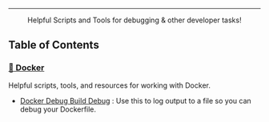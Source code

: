 <div>
    <p align="center">
        <img src="/.github/assets/logo.png" align="center" width="0" />
    </p>
</div>

<hr />

<p align="center">
  Helpful Scripts and Tools for debugging &amp; other developer tasks!
</p>

## Table of Contents

<!-- docs:start -->
### [🐳 Docker](./docs/docker/README.md)

Helpful scripts, tools, and resources for working with Docker.

- [Docker Debug Build Debug](./docs/docker/scripts/docker-build-debug-output.md) :  Use this to log output to a file so you can debug your Dockerfile.

<!-- docs:end -->
